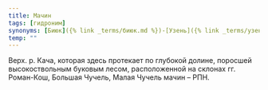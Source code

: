 ```yaml
---
title: Мачин
tags: [гидроним]
synonyms: [Биюк]({% link _terms/биюк.md %})-[Узень]({% link _terms/узень.md %})
temp: ""
---
```


Верх. р. Кача, которая здесь протекает по глубокой долине, поросшей
высокоствольным буковым лесом, расположенной на склонах гг. Роман-Кош, Большая
Чучель, Малая Чучель мачин – РПН.
